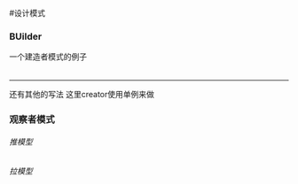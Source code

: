 #设计模式
### BUilder
一个建造者模式的例子
######
*******
还有其他的写法
这里creator使用单例来做


### 观察者模式
###### 推模型
###### 拉模型
